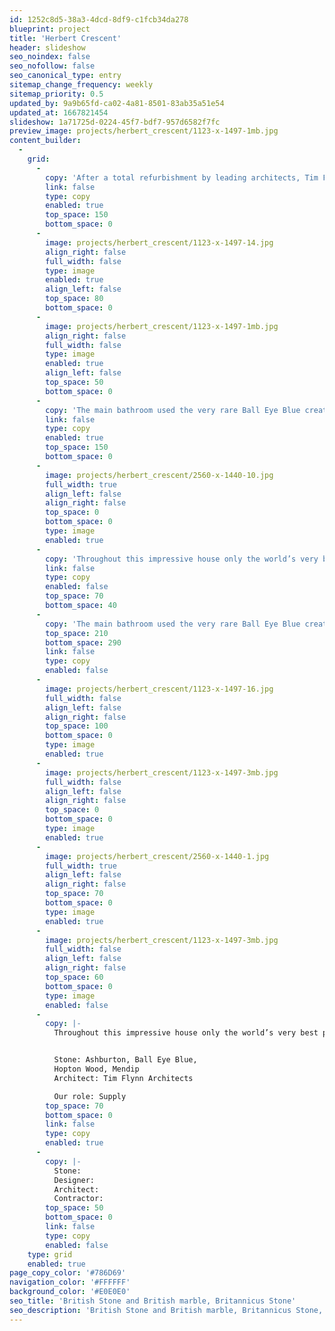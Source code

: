 ```yaml
---
id: 1252c8d5-38a3-4dcd-8df9-c1fcb34da278
blueprint: project
title: 'Herbert Crescent'
header: slideshow
seo_noindex: false
seo_nofollow: false
seo_canonical_type: entry
sitemap_change_frequency: weekly
sitemap_priority: 0.5
updated_by: 9a9b65fd-ca02-4a81-8501-83ab35a51e54
updated_at: 1667821454
slideshow: 1a71725d-0224-45f7-bdf7-957d6582f7fc
preview_image: projects/herbert_crescent/1123-x-1497-1mb.jpg
content_builder:
  -
    grid:
      -
        copy: 'After a total refurbishment by leading architects, Tim Flynn architects, this 8-storey town house is arguably one of London’s finest residences. British stone was used throughout the house including each step and rise of the 169 step circular staircase.'
        link: false
        type: copy
        enabled: true
        top_space: 150
        bottom_space: 0
      -
        image: projects/herbert_crescent/1123-x-1497-14.jpg
        align_right: false
        full_width: false
        type: image
        enabled: true
        align_left: false
        top_space: 80
        bottom_space: 0
      -
        image: projects/herbert_crescent/1123-x-1497-1mb.jpg
        align_right: false
        full_width: false
        type: image
        enabled: true
        align_left: false
        top_space: 50
        bottom_space: 0
      -
        copy: 'The main bathroom used the very rare Ball Eye Blue creating a sublime and restful space, whilst another had a basin carved from a solid block of Ashburton which was offset by a complementary stone floor and wall panels. The wine cellar incorporated Hopton whilst fireplaces used Mendip.'
        link: false
        type: copy
        enabled: true
        top_space: 150
        bottom_space: 0
      -
        image: projects/herbert_crescent/2560-x-1440-10.jpg
        full_width: true
        align_left: false
        align_right: false
        top_space: 0
        bottom_space: 0
        type: image
        enabled: true
      -
        copy: 'Throughout this impressive house only the world’s very best products and designers were employed; the net result being a house of true splendour.'
        link: false
        type: copy
        enabled: false
        top_space: 70
        bottom_space: 40
      -
        copy: 'The main bathroom used the very rare Ball Eye Blue creating a sublime and restful space, whilst another had a basin carved from a solid block of Ashburton which was offset by a complementary stone floor and wall panels.'
        top_space: 210
        bottom_space: 290
        link: false
        type: copy
        enabled: false
      -
        image: projects/herbert_crescent/1123-x-1497-16.jpg
        full_width: false
        align_left: false
        align_right: false
        top_space: 100
        bottom_space: 0
        type: image
        enabled: true
      -
        image: projects/herbert_crescent/1123-x-1497-3mb.jpg
        full_width: false
        align_left: false
        align_right: false
        top_space: 0
        bottom_space: 0
        type: image
        enabled: true
      -
        image: projects/herbert_crescent/2560-x-1440-1.jpg
        full_width: true
        align_left: false
        align_right: false
        top_space: 70
        bottom_space: 0
        type: image
        enabled: true
      -
        image: projects/herbert_crescent/1123-x-1497-3mb.jpg
        full_width: false
        align_left: false
        align_right: false
        top_space: 60
        bottom_space: 0
        type: image
        enabled: false
      -
        copy: |-
          Throughout this impressive house only the world’s very best products and designers were employed; the net result being a house of true splendour.


          Stone: Ashburton, Ball Eye Blue, 
          Hopton Wood, Mendip
          Architect: Tim Flynn Architects

          Our role: Supply
        top_space: 70
        bottom_space: 0
        link: false
        type: copy
        enabled: true
      -
        copy: |-
          Stone: 
          Designer: 
          Architect: 
          Contractor:
        top_space: 50
        bottom_space: 0
        link: false
        type: copy
        enabled: false
    type: grid
    enabled: true
page_copy_color: '#786D69'
navigation_color: '#FFFFFF'
background_color: '#E0E0E0'
seo_title: 'British Stone and British marble, Britannicus Stone'
seo_description: 'British Stone and British marble, Britannicus Stone, The Shining Stones of Britain. British polished stone. Ball Eye Blue.'
---
```

